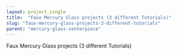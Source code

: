 ```yaml
---
layout: project_single
title:  "Faux Mercury Glass projects (3 different Tutorials)"
slug: "faux-mercury-glass-projects-3-different-tutorials"
parent: "mercury-glass-centerpiece"
---
```

Faux Mercury Glass projects (3 different Tutorials)